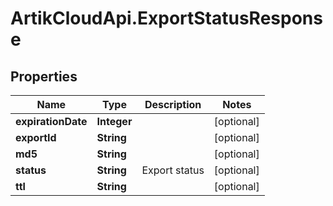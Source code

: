 # ArtikCloudApi.ExportStatusResponse

## Properties
Name | Type | Description | Notes
------------ | ------------- | ------------- | -------------
**expirationDate** | **Integer** |  | [optional] 
**exportId** | **String** |  | [optional] 
**md5** | **String** |  | [optional] 
**status** | **String** | Export status | [optional] 
**ttl** | **String** |  | [optional] 


